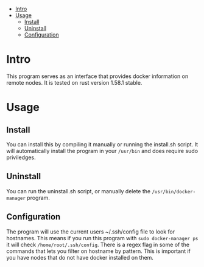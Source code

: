 - [Intro](#intro)
- [Usage](#usage)
  - [Install](#install)
  - [Uninstall](#uninstall)
  - [Configuration](#configuration)


# Intro
This program serves as an interface that provides docker information on remote nodes.
It is tested on rust version 1.58.1 stable.


# Usage
## Install
You can install this by compiling it manually or running the install.sh script.
It will automatically install the program in your `/usr/bin` and does require sudo
priviledges. 

## Uninstall
You can run the uninstall.sh script, or manually delete the `/usr/bin/docker-manager`
program.

## Configuration
The program will use the current users ~/.ssh/config file to look for hostnames.
This means if you run this program with `sudo docker-manager ps` it will check 
`/home/root/.ssh/config`. There is a regex flag in some of the commands that lets
you filter on hostname by pattern. This is important if you have nodes that do not
have docker installed on them.
